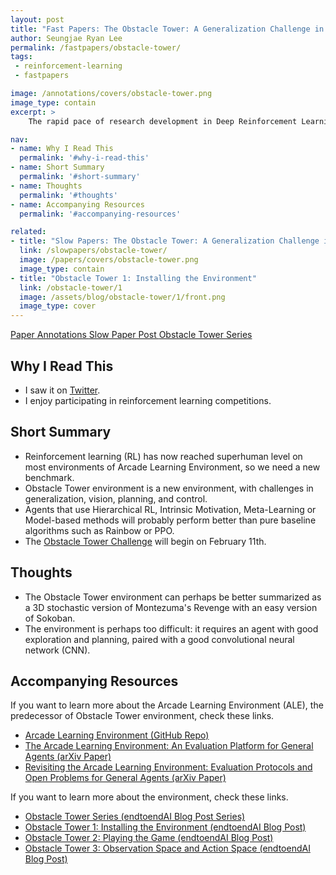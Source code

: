 ```yaml
---
layout: post
title: "Fast Papers: The Obstacle Tower: A Generalization Challenge in Vision, Control, and Planning (Juliani et al., 2019)"
author: Seungjae Ryan Lee
permalink: /fastpapers/obstacle-tower/
tags:
 - reinforcement-learning
 - fastpapers

image: /annotations/covers/obstacle-tower.png
image_type: contain
excerpt: >
    The rapid pace of research development in Deep Reinforcement Learning has been driven by the presence of fast and challenging simulation environments. These environments often take the form of video games, such as the Atari games provided in the Arcade Learning Environment (ALE). In the past year, however, significant progress has been made in achieving superhuman performance on even the most difficult and heavily studied game in the ALE: Montezumas Revenge. We propose a new benchmark environment, Obstacle Tower: a high visual fidelity, 3D, 3rd person, procedurally generated environment. An agent in the Obstacle Tower must learn to solve both low level control and high-level planning problems in tandem learning from pixels and a sparse reward signal in order to make it as high as possible up the tower. In this paper we outline the environment and provide a set of initial baseline results using current state of the art Deep RL methods as well as human players. In all cases these algorithms fail to produce agents capable of performing anywhere near human level on a set of evaluations designed to test both memorization and generalization ability. As such, we believe that the Obstacle Tower has the potential to serve as a helpful Deep RL benchmark now and into the future.

nav:
- name: Why I Read This
  permalink: '#why-i-read-this'
- name: Short Summary
  permalink: '#short-summary'
- name: Thoughts
  permalink: '#thoughts'
- name: Accompanying Resources
  permalink: '#accompanying-resources'

related:
- title: "Slow Papers: The Obstacle Tower: A Generalization Challenge in Vision, Control, and Planning (Juliani et al., 2019)"
  link: /slowpapers/obstacle-tower/
  image: /papers/covers/obstacle-tower.png
  image_type: contain
- title: "Obstacle Tower 1: Installing the Environment"
  link: /obstacle-tower/1
  image: /assets/blog/obstacle-tower/1/front.png
  image_type: cover
---
```


<a class="mdl-button mdl-js-button mdl-button--raised mdl-js-ripple-effect mdl-button--colored" href="/papers/obstacle-tower.pdf">
Paper
</a>
<a class="mdl-button mdl-js-button mdl-button--raised mdl-js-ripple-effect mdl-button--colored" href="/annotations/obstacle-tower.pdf">
Annotations
</a>
<a class="mdl-button mdl-js-button mdl-button--raised mdl-js-ripple-effect mdl-button--colored" href="/slowpapers/obstacle-tower">
Slow Paper Post
</a>
<a class="mdl-button mdl-js-button mdl-button--raised mdl-js-ripple-effect mdl-button--colored" href="/blog/tags/obstacle-tower">
Obstacle Tower Series
</a>

## Why I Read This

- I saw it on [Twitter](https://twitter.com/awjuliani/status/1089948637914746881).
- I enjoy participating in reinforcement learning competitions.

## Short Summary

- Reinforcement learning (RL) has now reached superhuman level on most environments of Arcade Learning Environment, so we need a new benchmark.
- Obstacle Tower environment is a new environment, with challenges in generalization, vision, planning, and control.
- Agents that use Hierarchical RL, Intrinsic Motivation, Meta-Learning or Model-based methods will probably perform better than pure baseline algorithms such as Rainbow or PPO.
- The [Obstacle Tower Challenge](https://create.unity3d.com/obstacletower) will begin on February 11th.

## Thoughts

- The Obstacle Tower environment can perhaps be better summarized as a 3D stochastic version of Montezuma's Revenge with an easy version of Sokoban.
- The environment is perhaps too difficult: it requires an agent with good exploration and planning, paired with a good convolutional neural network (CNN).

## Accompanying Resources

If you want to learn more about the Arcade Learning Environment (ALE), the predecessor of Obstacle Tower environment, check these links.

- [Arcade Learning Environment (GitHub Repo)](https://github.com/mgbellemare/Arcade-Learning-Environment)
- [The Arcade Learning Environment: An Evaluation Platform for General Agents (arXiv Paper)](https://arxiv.org/abs/1207.4708)
- [Revisiting the Arcade Learning Environment: Evaluation Protocols and Open Problems for General Agents (arXiv Paper)](https://arxiv.org/abs/1709.06009)

If you want to learn more about the environment, check these links.

- [Obstacle Tower Series (endtoendAI Blog Post Series)](/obstacle-tower)
- [Obstacle Tower 1: Installing the Environment (endtoendAI Blog Post)](/obstacle-tower/1)
- [Obstacle Tower 2: Playing the Game (endtoendAI Blog Post)](/obstacle-tower/2)
- [Obstacle Tower 3: Observation Space and Action Space (endtoendAI Blog Post)](/obstacle-tower/3)
